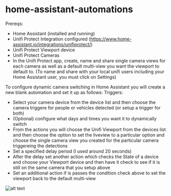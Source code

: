 # home-assistant-automations
Prereqs:
- Home Assistant (installed and running)
- Unifi Protect Integration configured (https://www.home-assistant.io/integrations/unifiprotect/)
- Unifi Protect Viewport device
- Unifi Protect Cameras
- In the Unifi Protect app, create, name and share single camera views for each camera as well as a default multi-view you want the viewport to default to. (To name and share with your local unifi users including your Home Assistant user, you must click on Settings)

To configure dynamic camera switching in Home Assistant you will create a new blank automation and set it up as follows:
Triggers:
- Select your camera device from the device list and then choose the camera triggere for people or vehicles detected (or setup a trigger for both)
- (Optional) configure what days and times you want it to dynamically switch
- From the actions you will choose the Unifi Viewport from the devices list and then choose the option to set the liveview to a particular option and choose the single camera view you created for the particular camera triggereing the detections
- Set a specified delay period (I used around 20 seconds)
- After the delay set another action which checks the State of a device and choose your Viewport device and then have it check to see if it is still on the same camera that you setup above
- Set an additional action if is passes the condition check above to set the viewport back to the default multi-view


![alt text](https://github.com/jtroberts83/[reponame]/blob/[branch]/image.jpg?raw=true)

